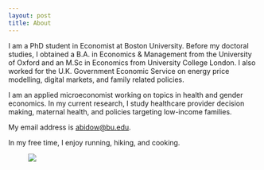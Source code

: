 ```yaml
---
layout: post
title: About
---
```


I am a PhD student in Economist at Boston University. Before my doctoral studies, I obtained a B.A. in Economics & Management from the University of Oxford and an M.Sc in Economics from University College London. I also worked for the U.K. Government Economic Service on energy price modelling, digital markets, and family related policies. 

I am an applied microeconomist working on topics in health and gender economics. In my current research, I study healthcare provider decision making, maternal health, and policies targeting low-income families.    


My email address is abidow@bu.edu. 


In my free time, I enjoy running, hiking, and cooking.

<figure>
  <img src="https://upload.wikimedia.org/wikipedia/commons/6/63/Christopher_Hitchens_2008-04-24_001.jpg" />
</figure>
